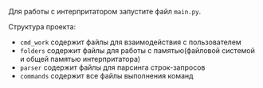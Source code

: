 Для работы с интерпритатором запустите файл ```main.py```.

Структура проекта:
* ```cmd_work``` содержит файлы для взаимодействия с пользователем
* ```folders``` содержит файлы для работы с памятью(файловой системой и общей памятью интерпритатора)
* ```parser``` содержит файлы для парсинга строк-запросов
* ```commands``` содержит все файлы выполнения команд


